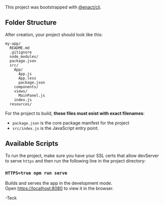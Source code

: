 This project was bootstrapped with [@enact/cli](https://github.com/enactjs/cli).

## Folder Structure

After creation, your project should look like this:

```
my-app/
  README.md
  .gitignore
  node_modules/
  package.json
  src/
    App/
      App.js
      App.less
      package.json
    components/
    views/
      MainPanel.js
    index.js
  resources/
```

For the project to build, **these files must exist with exact filenames**:

* `package.json` is the core package manifest for the project
* `src/index.js` is the JavaScript entry point.

## Available Scripts

To run the project, make sure you have your SSL certs that allow devServer to serve `https` and then run the following line in the project directory:

### `HTTPS=true npm run serve`

Builds and serves the app in the development mode.<br>
Open [https://localhost:8080](https://localhost:8080) to view it in the browser.

-Teck